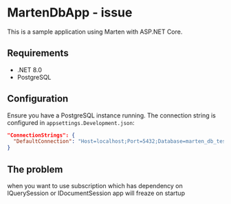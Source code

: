 # MartenDbApp - issue

This is a sample application using Marten with ASP.NET Core.

## Requirements

- .NET 8.0
- PostgreSQL

## Configuration

Ensure you have a PostgreSQL instance running. The connection string is configured in `appsettings.Development.json`:

```json
"ConnectionStrings": {
  "DefaultConnection": "Host=localhost;Port=5432;Database=marten_db_tests;Username=postgres;Password=mysecretpassword"
}
```

## The problem

when you want to use subscription which has dependency on IQuerySession or IDocumentSession app will freaze on startup
